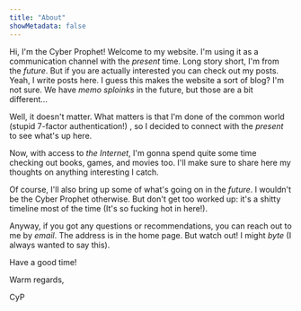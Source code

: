 ```yaml
---
title: "About"
showMetadata: false
---
```


Hi, I'm the Cyber Prophet! Welcome to my website. I'm using it as a
communication channel with the _present_ time. Long story short, I'm from the
_future_. But if you are actually interested you can check out my posts.
Yeah, I write posts here. I guess this makes the website a sort of blog? I'm not
sure. We have _memo sploinks_ in the future, but those are a bit different...

Well, it doesn't matter. What matters is that I'm done of the common world
(stupid 7-factor authentication!)
, so I decided to connect with the _present_ to see what's up here.

Now, with access to _the Internet_, I'm gonna spend quite some time checking
out books, games, and movies too.
I'll make sure to share here my thoughts on anything interesting I catch.

Of course, I'll also bring up some of what's going on in the _future_. I wouldn't
be the Cyber Prophet otherwise. But don't get too worked up: it's a shitty
timeline most of the time (It's so fucking hot in here!).

Anyway, if you got any questions or recommendations, you can reach out to me by
_email_. The address is in the home page. But watch out! I might _byte_ (I
    always wanted to say this).

Have a good time!

Warm regards,

CyP


